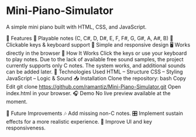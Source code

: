 # Mini-Piano-Simulator
A simple mini piano built with HTML, CSS, and JavaScript.

📌 Features
🎼 Playable notes (C, C#, D, D#, E, F, F#, G, G#, A, A#, B)
🎵 Clickable keys & keyboard support
🎨 Simple and responsive design
🖥️ Works directly in the browser
🚀 How It Works
Click the keys or use your keyboard to play notes.
Due to the lack of available free sound samples, the project currently supports only C notes.
The system works, and additional sounds can be added later.
📂 Technologies Used
HTML – Structure
CSS – Styling
JavaScript – Logic & Sound
📥 Installation
Clone the repository:
bash
Copy
Edit
git clone https://github.com/ramantiz/Mini-Piano-Simulator.git
Open index.html in your browser.
🎧 Demo
No live preview available at the moment.

🤔 Future Improvements
🎶 Add missing non-C notes.
🎛️ Implement sustain effects for a more realistic experience.
🎹 Improve UI and key responsiveness.

